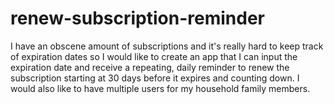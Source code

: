 # renew-subscription-reminder
I have an obscene amount of subscriptions and it's really hard to keep track of expiration dates so I would like to create an app that I can input the expiration date and receive a repeating, daily reminder to renew the subscription starting at 30 days before it expires and counting down.
I would also like to have multiple users for my household family members. 
